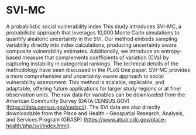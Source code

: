 # SVI-MC
A probabilistic social vulnerability index
This study introduces SVI-MC, a probabilistic approach that leverages 10,000 Monte Carlo simulations to quantify aleatoric uncertainty in the SVI. 
Our method embeds sampling variability directly into index calculations, producing uncertainty aware composite vulnerability estimates.
Additionally, we introduce an entropy-based measure that complements coefficients of variation (CVs) by capturing instability in categorical rankings. 
The technical details of the methodology have been discussed in the PLoS One paper. 
SVI-MC provides a more comprehensive and uncertainty-aware approach to social vulnerability assessment. 
This method is scalable, replicable, and adaptable, offering future applications for larger study regions or at finer observation units. 
The raw data for variables can be downloaded from the American Community Survey (DATA.CENSUS.GOV)(https://data.census.gov/cedsci/). The SVI data are also directly downloadable 
from the Place and Health - Geospatial Research, Analysis, and Services Program (GRASP) (https://www.atsdr.cdc.gov/place-health/php/svi/index.html).
